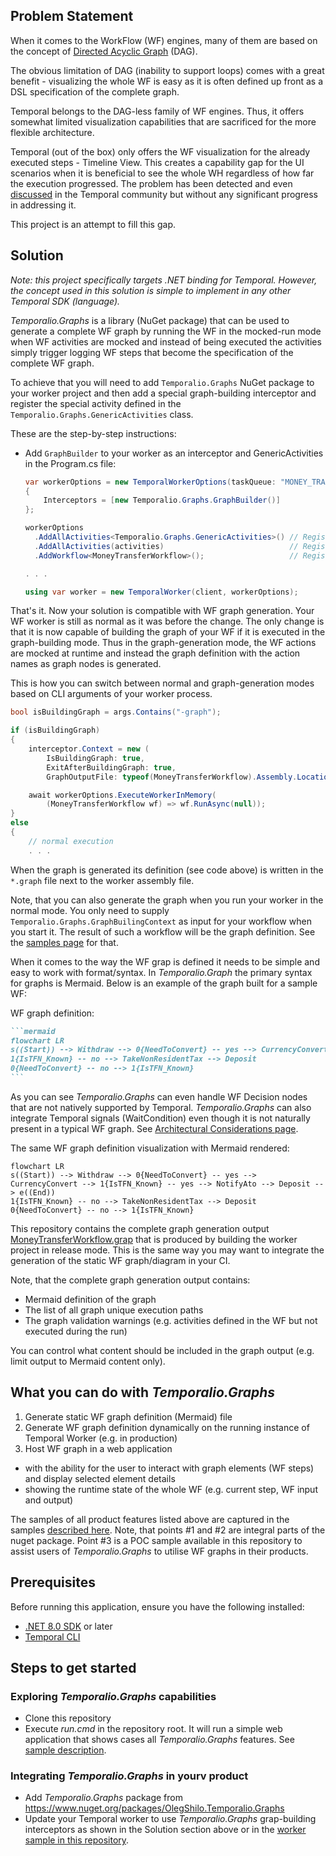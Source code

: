 ## Problem Statement

When it comes to the WorkFlow (WF) engines, many of them are based on the concept of [Directed Acyclic Graph](https://en.wikipedia.org/wiki/Directed_acyclic_graph) (DAG). 

The obvious limitation of DAG (inability to support loops) comes with a great benefit - visualizing the whole WF is easy as it is often defined up front as a DSL specification of the complete graph.

Temporal belongs to the DAG-less family of WF engines. Thus, it offers somewhat limited visualization capabilities that are sacrificed for the more flexible architecture.  

Temporal (out of the box) only offers the WF visualization for the already executed steps - Timeline View. This creates a capability gap for the UI scenarios when it is beneficial to see the whole WH regardless of how far the execution progressed. The problem has been detected and even [discussed](https://community.temporal.io/t/see-workflow-as-a-dag/2010) in the Temporal community but without any significant progress in addressing it. 

This project is an attempt to fill this gap.

## Solution
_Note: this project specifically targets .NET binding for Temporal. However, the concept used in this solution is simple to implement in any other Temporal SDK (language)._

_Temporalio.Graphs_ is a library (NuGet package) that can be used to generate a complete WF graph by running the WF in the mocked-run mode when WF activities are mocked and instead of being executed the activities simply  trigger logging WF steps that become the specification of the complete WF graph.

To achieve that you will need to add `Temporalio.Graphs` NuGet package to your worker project and then add a special graph-building interceptor and register the special activity defined in the `Temporalio.Graphs.GenericActivities` class.

These are the step-by-step instructions:

- Add `GraphBuilder` to your worker as an interceptor and GenericActivities in the Program.cs file:
  
  ```c#
  var workerOptions = new TemporalWorkerOptions(taskQueue: "MONEY_TRANSFER_TASK_QUEUE")
  {
      Interceptors = [new Temporalio.Graphs.GraphBuilder()]
  };
  
  workerOptions
    .AddAllActivities<Temporalio.Graphs.GenericActivities>() // Register graph "assistance" activity 
    .AddAllActivities(activities)                            // Register your activities
    .AddWorkflow<MoneyTransferWorkflow>();                   // Register your workflow

  . . .
  
  using var worker = new TemporalWorker(client, workerOptions);
  ```
  
That's it. Now your solution is compatible with WF graph generation. Your WF worker is still as normal as it was before the change. The only change is that it is now capable of building the graph of your WF if it is executed in the graph-building mode. Thus in the graph-generation mode, the WF actions are mocked at runtime and instead the graph definition with the action names as graph nodes is generated. 

This is how you can switch between normal and graph-generation modes based on CLI arguments of your worker process.

```c#
bool isBuildingGraph = args.Contains("-graph");

if (isBuildingGraph)
{
    interceptor.Context = new (
        IsBuildingGraph: true,
        ExitAfterBuildingGraph: true,
        GraphOutputFile: typeof(MoneyTransferWorkflow).Assembly.Location.ChangeExtension(".graph"));

    await workerOptions.ExecuteWorkerInMemory(
        (MoneyTransferWorkflow wf) => wf.RunAsync(null));
}
else
{
    // normal execution
    . . .
```

When the graph is generated its definition (see code above) is written in the `*.graph` file next to the worker assembly file.

Note, that you can also generate the graph when you run your worker in the normal mode. You only need to supply `Temporalio.Graphs.GraphBuilingContext` as input for your workflow when you start it. The result of such a workflow will be the graph definition. See the [samples page](https://github.com/oleg-shilo/Temporalio.Graphs/wiki/Samples#moneytransfer-graph-client) for that.

When it comes to the way the WF grap is defined it needs to be simple and easy to work with format/syntax. In _Temporalio.Graph_ the primary syntax for graphs is Mermaid. Below is an example of the graph built for a sample WF:

WF graph definition:

   ````markdown
   ```mermaid
   flowchart LR
   s((Start)) --> Withdraw --> 0{NeedToConvert} -- yes --> CurrencyConvert --> 1{IsTFN_Known} -- yes --> NotifyAto --> Deposit --> e((End))
   1{IsTFN_Known} -- no --> TakeNonResidentTax --> Deposit
   0{NeedToConvert} -- no --> 1{IsTFN_Known}
   ```
   ````

As you can see _Temporalio.Graphs_ can even handle WF Decision nodes that are not natively supported by Temporal. _Temporalio.Graphs_ can also integrate Temporal signals (WaitCondition) even though it is not naturally present in a typical WF graph. See [Architectural Considerations page](https://github.com/oleg-shilo/Temporalio.Graphs/wiki/Architectural-Considerations#decision-nodes).

The same WF graph definition visualization with Mermaid rendered:

   ```mermaid
   flowchart LR
   s((Start)) --> Withdraw --> 0{NeedToConvert} -- yes --> CurrencyConvert --> 1{IsTFN_Known} -- yes --> NotifyAto --> Deposit --> e((End))
   1{IsTFN_Known} -- no --> TakeNonResidentTax --> Deposit
   0{NeedToConvert} -- no --> 1{IsTFN_Known}
   ```  

This repository contains the complete graph generation output [MoneyTransferWorkflow.grap](https://github.com/oleg-shilo/Temporalio.Graphs/blob/main/Samples/MoneyTransferWorker/MoneyTransferWorkflow.graph) that is produced by building the worker project in release mode. This is the same way you may want to integrate the generation of the static WF graph/diagram in your CI. 

Note, that the complete graph generation output contains: 
- Mermaid definition of the graph
- The list of all graph unique execution paths
- The graph validation warnings (e.g. activities defined in the WF but not executed during the run)

You can control what content should be included in the graph output (e.g. limit output to Mermaid content only).

## What you can do with _Temporalio.Graphs_

1. Generate static WF graph definition (Mermaid) file 
2. Generate WF graph definition dynamically on the running instance of Temporal Worker (e.g. in production)  
3. Host WF graph in a web application 
  - with the ability for the user to interact with graph elements (WF steps) and display selected element details   
  - showing the runtime state of the whole WF (e.g. current step, WF input and output)  

The samples of all product features listed above are captured in the samples [described here](https://github.com/oleg-shilo/Temporalio.Graphs/wiki/Samples).
Note, that points #1 and #2 are integral parts of the nuget package. Point #3 is a POC sample available in this repository to assist users of _Temporalio.Graphs_ to utilise WF graphs in their products. 

## Prerequisites

Before running this application, ensure you have the following installed:

* [.NET 8.0 SDK](https://dotnet.microsoft.com/en-us/download/dotnet/8.0) or later
* [Temporal CLI](https://learn.temporal.io/getting_started/dotnet/dev_environment/)

## Steps to get started

### Exploring _Temporalio.Graphs_ capabilities

- Clone this repository
- Execute _run.cmd_ in the repository root. It will run a simple web application that shows cases all _Temporalio.Graphs_ features. See [sample description](https://github.com/oleg-shilo/Temporalio.Graphs/wiki/Samples#moneytransfer-graph-client). 

### Integrating _Temporalio.Graphs_ in yourv product

- Add _Temporalio.Graphs_ package from https://www.nuget.org/packages/OlegShilo.Temporalio.Graphs 
- Update your Temporal worker to use _Temporalio.Graphs_ grap-building interceptors as shown in the Solution section above or in the [worker sample in this repository](https://github.com/oleg-shilo/Temporalio.Graphs/blob/main/Samples/MoneyTransferWorker/Program.cs).
